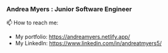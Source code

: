 ### Andrea Myers : Junior Software Engineer


📫 How to reach me: 
* My portfolio: https://andreamyers.netlify.app/
* My LinkedIn: https://www.linkedin.com/in/andreatmyers5/

<!--
**anjatmyers/anjatmyers** is a ✨ _special_ ✨ repository because its `README.md` (this file) appears on your GitHub profile.

Here are some ideas to get you started:

- 🔭 I’m currently working on ...
- 🌱 I’m currently learning ...
- 👯 I’m looking to collaborate on ...
- 🤔 I’m looking for help with ...
- 💬 Ask me about ...
- 📫 How to reach me: 
- 😄 Pronouns: ...
- ⚡ Fun fact: ...
-->
